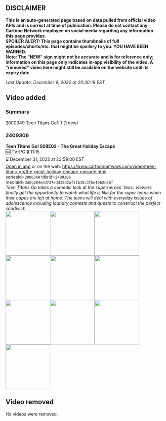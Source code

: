 ## DISCLAIMER
**This is an auto-generated page based on data pulled from official video APIs and is correct at time of publication. Please do not contact any Cartoon Network employee on social media regarding any information this page provides.**  
**SPOILER ALERT: This page contains thumbnails of full episodes/shorts/etc. that might be spoilery to you. YOU HAVE BEEN WARNED.**  
**Note: The "NEW" sign might not be accurate and is for reference only; information on this page only indicates in-app visibility of the video. A "removed" video here might still be available on the website until its expiry date.**  

_Last Update: December 9, 2022 at 20:30:19 EST_
## Video added
### Summary
2000349 Teen Titans Go!: 1 (1 new)  
### 2409306
**Teen Titans Go! S08E02 - The Great Holiday Escape**  
🆕 TV-PG 🔒 11:15  
⌛ December 31, 2022 at 23:59:00 EST  
[Open in app](https://cnvideo.sercomkc.org/redirector.html?type=cnapp&seriesid=2000349&titleid=2409306&mediaid=3d8b284edd727edd18d2af51b15c3fbe1562e3bf) or on the web: https://www.cartoonnetwork.com/video/teen-titans-go/the-great-holiday-escape-episode.html  
seriesid=`2000349` titleid=`2409306` mediaid=`3d8b284edd727edd18d2af51b15c3fbe1562e3bf`  
_Teen Titans Go takes a comedic look at the superheroes' lives. Viewers finally get the opportunity to watch what life is like for the super teens when their capes are left at home. The teens will deal with everyday issues of adolescence including laundry contests and quests to construct the perfect sandwich._  
<a href="https://s3.amazonaws.com/cartoonorchestrator/2409306_001_1280x720.jpg"><img src="https://s3.amazonaws.com/cartoonorchestrator/2409306_001_640x360.jpg" height="144px" /></a><a href="https://s3.amazonaws.com/cartoonorchestrator/2409306_002_1280x720.jpg"><img src="https://s3.amazonaws.com/cartoonorchestrator/2409306_002_640x360.jpg" height="144px" /></a><a href="https://s3.amazonaws.com/cartoonorchestrator/2409306_003_1280x720.jpg"><img src="https://s3.amazonaws.com/cartoonorchestrator/2409306_003_640x360.jpg" height="144px" /></a><a href="https://s3.amazonaws.com/cartoonorchestrator/2409306_004_1280x720.jpg"><img src="https://s3.amazonaws.com/cartoonorchestrator/2409306_004_640x360.jpg" height="144px" /></a><a href="https://s3.amazonaws.com/cartoonorchestrator/2409306_005_1280x720.jpg"><img src="https://s3.amazonaws.com/cartoonorchestrator/2409306_005_640x360.jpg" height="144px" /></a><a href="https://s3.amazonaws.com/cartoonorchestrator/2409306_006_1280x720.jpg"><img src="https://s3.amazonaws.com/cartoonorchestrator/2409306_006_640x360.jpg" height="144px" /></a><a href="https://s3.amazonaws.com/cartoonorchestrator/2409306_007_1280x720.jpg"><img src="https://s3.amazonaws.com/cartoonorchestrator/2409306_007_640x360.jpg" height="144px" /></a><a href="https://s3.amazonaws.com/cartoonorchestrator/2409306_008_1280x720.jpg"><img src="https://s3.amazonaws.com/cartoonorchestrator/2409306_008_640x360.jpg" height="144px" /></a><a href="https://s3.amazonaws.com/cartoonorchestrator/2409306_009_1280x720.jpg"><img src="https://s3.amazonaws.com/cartoonorchestrator/2409306_009_640x360.jpg" height="144px" /></a><a href="https://s3.amazonaws.com/cartoonorchestrator/2409306_010_1280x720.jpg"><img src="https://s3.amazonaws.com/cartoonorchestrator/2409306_010_640x360.jpg" height="144px" /></a>
## Video removed
No videos were removed.  
